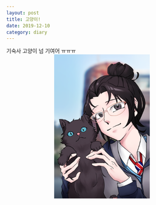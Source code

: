 ```yaml
---
layout: post
title: 고양이!
date: 2019-12-10
category: diary
---
```


<div>
기숙사 고양이 넘 기여어 ㅠㅠㅠ <br>
    <div style="text-align : center;">
        <img src="/assets/img/withboltzmann.png" width="50%" height="auto" alt="Smile, hint.">
    </div>
</div>
